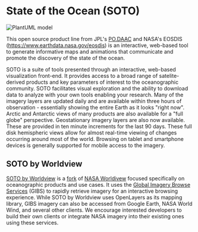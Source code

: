 # State of the Ocean (SOTO)

![PlantUML model](http://www.plantuml.com/plantuml/svg/SoWkIImgAStDuNBAJrBGjLDmpCbCJbMmKiX8pSd9vt98pKi1IW80)

This open source product line from JPL's [PO.DAAC](https://podaac.jpl.nasa.gov/) and NASA's EOSDIS (https://www.earthdata.nasa.gov/eosdis) is an interactive, web-based tool to generate informative maps and animations that communicate and promote the discovery of the state of the ocean.

SOTO is a suite of tools presented through an interactive, web-based visualization front-end. It provides access to a broad range of satelite-derived products and key parameters of interest to the oceanographic community. SOTO facilitates visual exploration and the ability to download data to analyze with your own tools enabling your research. Many of the imagery layers are updated daily and are available within three hours of observation - essentially showing the entire Earth as it looks "right now". Arctic and Antarctic views of many products are also available for a "full globe" perspective. Geostationary imagery layers are also now available. These are provided in ten minute increments for the last 90 days. These full disk hemispheric views allow for almost real-time viewing of changes occurring around most of the world. Browsing on tablet and smartphone devices is generally supported for mobile access to the imagery.


## SOTO by Worldview

[SOTO by Worldview](https://soto.podaac.earthdatacloud.nasa.gov) is a [fork](https://github.com/podaac/worldview) of [NASA Worldivew](https://github.com/nasa-gibs/worldview) focused specifically on oceanographic products and use cases. It uses the [Global Imagery Browse Services](https://www.earthdata.nasa.gov/eosdis/science-system-description/eosdis-components/gibs) (GIBS) to rapidly retrieve imagery for an interactive browsing experience. While SOTO by Worldview uses OpenLayers as its mapping library, GIBS imagery can also be accessed from Google Earth, NASA World Wind, and several other clients. We encourage interested developers to build their own clients or integrate NASA imagery into their existing ones using these services.
